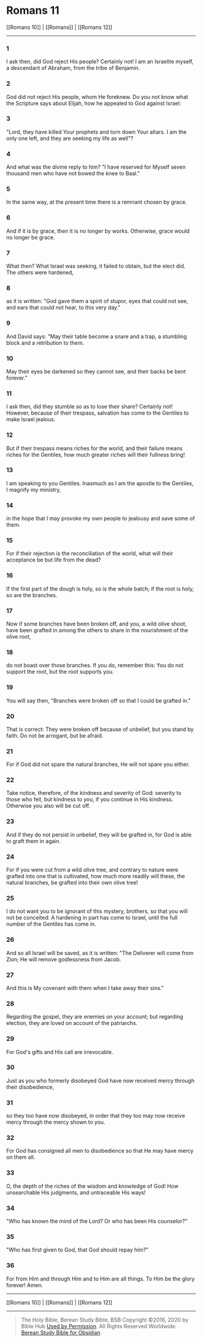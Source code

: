 # Romans 11

[[Romans 10]] | [[Romans]] | [[Romans 12]]

---

### 1
I ask then, did God reject His people? Certainly not! I am an Israelite myself, a descendant of Abraham, from the tribe of Benjamin.

### 2
God did not reject His people, whom He foreknew. Do you not know what the Scripture says about Elijah, how he appealed to God against Israel:

### 3
"Lord, they have killed Your prophets and torn down Your altars. I am the only one left, and they are seeking my life as well"?

### 4
And what was the divine reply to him? "I have reserved for Myself seven thousand men who have not bowed the knee to Baal."

### 5
In the same way, at the present time there is a remnant chosen by grace.

### 6
And if it is by grace, then it is no longer by works. Otherwise, grace would no longer be grace.

### 7
What then? What Israel was seeking, it failed to obtain, but the elect did. The others were hardened,

### 8
as it is written: "God gave them a spirit of stupor, eyes that could not see, and ears that could not hear, to this very day."

### 9
And David says: "May their table become a snare and a trap, a stumbling block and a retribution to them.

### 10
May their eyes be darkened so they cannot see, and their backs be bent forever."

### 11
I ask then, did they stumble so as to lose their share? Certainly not! However, because of their trespass, salvation has come to the Gentiles to make Israel jealous.

### 12
But if their trespass means riches for the world, and their failure means riches for the Gentiles, how much greater riches will their fullness bring!

### 13
I am speaking to you Gentiles. Inasmuch as I am the apostle to the Gentiles, I magnify my ministry,

### 14
in the hope that I may provoke my own people to jealousy and save some of them.

### 15
For if their rejection is the reconciliation of the world, what will their acceptance be but life from the dead?

### 16
If the first part of the dough is holy, so is the whole batch; if the root is holy, so are the branches.

### 17
Now if some branches have been broken off, and you, a wild olive shoot, have been grafted in among the others to share in the nourishment of the olive root,

### 18
do not boast over those branches. If you do, remember this: You do not support the root, but the root supports you.

### 19
You will say then, "Branches were broken off so that I could be grafted in."

### 20
That is correct: They were broken off because of unbelief, but you stand by faith. Do not be arrogant, but be afraid.

### 21
For if God did not spare the natural branches, He will not spare you either.

### 22
Take notice, therefore, of the kindness and severity of God: severity to those who fell, but kindness to you, if you continue in His kindness. Otherwise you also will be cut off.

### 23
And if they do not persist in unbelief, they will be grafted in, for God is able to graft them in again.

### 24
For if you were cut from a wild olive tree, and contrary to nature were grafted into one that is cultivated, how much more readily will these, the natural branches, be grafted into their own olive tree!

### 25
I do not want you to be ignorant of this mystery, brothers, so that you will not be conceited: A hardening in part has come to Israel, until the full number of the Gentiles has come in.

### 26
And so all Israel will be saved, as it is written: "The Deliverer will come from Zion; He will remove godlessness from Jacob.

### 27
And this is My covenant with them when I take away their sins."

### 28
Regarding the gospel, they are enemies on your account; but regarding election, they are loved on account of the patriarchs.

### 29
For God's gifts and His call are irrevocable.

### 30
Just as you who formerly disobeyed God have now received mercy through their disobedience,

### 31
so they too have now disobeyed, in order that they too may now receive mercy through the mercy shown to you.

### 32
For God has consigned all men to disobedience so that He may have mercy on them all.

### 33
O, the depth of the riches of the wisdom and knowledge of God! How unsearchable His judgments, and untraceable His ways!

### 34
"Who has known the mind of the Lord? Or who has been His counselor?"

### 35
"Who has first given to God, that God should repay him?"

### 36
For from Him and through Him and to Him are all things. To Him be the glory forever! Amen.

---

[[Romans 10]] | [[Romans]] | [[Romans 12]]

---

> The Holy Bible, Berean Study Bible, BSB
> Copyright &copy;2016, 2020 by Bible Hub
> [Used by Permission](https://berean.bible/terms.htm). All Rights Reserved Worldwide.
> [Berean Study Bible for Obsidian](https://github.com/gapmiss/berean-study-bible-for-obsidian)

